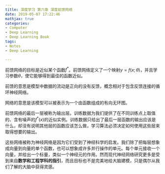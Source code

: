 ```yaml
---
title: 深度学习 第六章 深度前馈网络
date: 2019-05-07 17:22:46
mathjax: true
categories:
- Computer
- Deep Learning
- Deep Learning Book
tags:
- Notes
- Deep Learning

---
```


前馈网络的目标是近似某个函数$f^*$。前馈网络定义了一个映射$y=f(x;\theta)$，并且学习参数$\theta$，使它能够得到最佳的函数近似。

前馈的意思是模型中数据的流动是正向的没有反馈，概念相对于包含反馈连接的循环神经网络。

网络的意思是该模型可以被表示为一个由函数组成的有向无环图。

前馈网络的最后一层被称为输出层。训练数据为我们提供了在不同训练点上取值的、含有噪声的$f^*(x)$的近似实例。训练数据只给出了最后一层函数的输出应该是什么，却没有说明其他层的函数应该怎么做，学习算法必须决定如何使用这些层来取得想要的输出。

这些网络被称为神经网络是因为它们受到了神经科学的启发。我们除了把每层想象成向量到向量的单个函数，也可以想象成许多并行操作的单元。每个单元接收一个向量，并给出一个标量，类似一个神经元的作用。然而现代神经网络研究更多是受到来自**数学和工程学科的指引**，而且目标也不是完美地给大脑建模，只是偶尔从我们了解的大脑中获得灵感。

